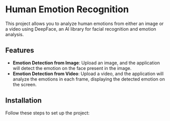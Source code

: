 # Human Emotion Recognition

This project allows you to analyze human emotions from either an image or a video using DeepFace, an AI library for facial recognition and emotion analysis.

## Features

- **Emotion Detection from Image**: Upload an image, and the application will detect the emotion on the face present in the image.
- **Emotion Detection from Video**: Upload a video, and the application will analyze the emotions in each frame, displaying the detected emotion on the screen.

## Installation

Follow these steps to set up the project:


